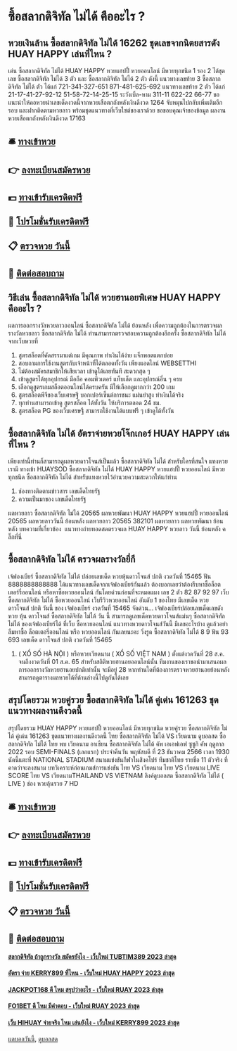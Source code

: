 # ซื้อสลากดิจิทัล ไม่ได้ คืออะไร ?
## หวยเงินล้าน ซื้อสลากดิจิทัล ไม่ได้ 16262 ชุดเลขจากนิตยสารดัง HUAY HAPPY เล่นที่ไหน ?
เด่น ซื้อสลากดิจิทัล ไม่ได้ HUAY HAPPY หวยแฮปปี้ หวยออนไลน์ มีหวยทุกชนิด 1 รอง 2 ได้ชุดเลข ซื้อสลากดิจิทัล ไม่ได้ 3 ตัว และ ซื้อสลากดิจิทัล ไม่ได้ 2 ตัว ดังนี้
แนวทางเลขท้าย 3 ซื้อสลากดิจิทัล ไม่ได้ ตัว ได้แก่
721-341-327-651
871-481-625-692
แนวทางเลขท้าย 2 ตัว ได้แก่
21-17-41-27-92-12
51-58-72-14-25-15
ระวังเบิ้ล-หาม
311-11
622-22
66-77
ขอแนะนำให้คอหวยนำเลขเด็ดงวดนี้จากหวยเสือตกถังพลังเงินดีงวด 1264 จับหมุนไปกลับเพิ่มเติมอีกรอบ และฝากติดตามหวยลาว พร้อมชุดแนวทางที่เว็บไซต์ของเราด้วย
ขอขอบคุณเจ้าของข้อมูล
ผลงานหวยเสือตกถังพลังเงินดีงวด 17163

## 🛎 [ทางเข้าหวย](https://bit.ly/3BG5bNw)
## 👉 [ลงทะเบียนสมัครหวย](https://bit.ly/3BG5bNw)
## 💵 [ทางเข้ารับเครดิตฟรี](https://bit.ly/3C3mvgS)
## 👑 [โปรโมชั่นรับเครดิตฟรี](https://bit.ly/3C3mvgS)
## 📋 [ตรวจหวย วันนี้](https://bit.ly/3C3mvgS)
## 📱 [ติดต่อสอบถาม](https://bit.ly/3C3mvgS)

## วิธีเล่น ซื้อสลากดิจิทัล ไม่ได้ หวยฮานอยพิเศษ HUAY HAPPY คืออะไร ?
ผลการออกรางวัลหวยลาวออนไลน์ ซื้อสลากดิจิทัล ไม่ได้ ย้อนหลัง
เพื่อความถูกต้องในการตรวจผลรางวัลหวยลาว ซื้อสลากดิจิทัล ไม่ได้ ท่านสามารถตรวจสอบความถูกต้องอีกครั้ง ซื้อสลากดิจิทัล ไม่ได้ จากเว็บหวยที่
1. สูตรสล็อตที่คัดสรรมาแต่เกม มีคุณภาพ ทำเงินได้ง่าย แจ็กพอตแตกบ่อย
2. สอบถามการใช้งานสูตรกับเจ้าหน้าที่ได้ตลอดทั้งวัน เพียงแอดไลน์ WEBSETTHI
3. ไม่ต้องสมัครสมาชิกให้เสียเวลา เข้าดูได้เลยทันที สะดวกสุด ๆ
4. เข้าดูสูตรได้ทุกอุปกรณ์ มือถือ คอมพิวเตอร์ แท็บเล็ต และอุปกรณ์อื่น ๆ ครบ
5. เลือกดูสูตรเกมสล็อตออนไลน์ได้ครบครัน มีให้เลือกดูมากกว่า 200 เกม
6. สูตรสล็อตพีจีของเว็บเศรษฐี บอกเปอร์เซ็นต์การชนะ แม่นยำสูง ทำเงินได้จริง
7. ทุกท่านสามารถเข้าดู สูตรสล็อต ได้ทั้งวัน ให้บริการตลอด 24 ชม.
8. สูตรสล็อต PG ของเว็บเศรษฐี สามารถใช้งานได้แบบฟรี ๆ เข้าดูได้ทั้งวัน

## ซื้อสลากดิจิทัล ไม่ได้ อัตราจ่ายหวยโจ๊กเกอร์ HUAY HAPPY เล่นที่ไหน ?
เพียงเท่านี้ท่านก็สามารถดูผลหวยดาวโจนส์เป็นแล้ว ซื้อสลากดิจิทัล ไม่ได้ สำหรับใครที่สนใจ แทงหวยเรามี ทางเข้า HUAYSOD ซื้อสลากดิจิทัล ไม่ได้ HUAY HAPPY หวยแฮปปี้ หวยออนไลน์ มีหวยทุกชนิด ซื้อสลากดิจิทัล ไม่ได้ สำหรับแทงหวยไว้อำนวยความสะดวกให้แก่ท่าน
1. ช่องทางติดตามข่าวสาร เลขเด็ดไทยรัฐ
2. ความเป็นมาของ เลขเด็ดไทยรัฐ

ผลหวยลาว ซื้อสลากดิจิทัล ไม่ได้ 20565 ผลหวยพัฒนา HUAY HAPPY หวยแฮปปี้ หวยออนไลน์ 20565 ผลหวยลาววันนี้ ย้อนหลัง
ผลหวยลาว 20565 382101
 ผลหวยลาว ผลหวยพัฒนา ย้อนหลัง 
บทความที่เกี่ยวข้อง
 แนวทางถ่ายทอดสดตรวจผล HUAY HAPPY หวยลาว วันนี้ ย้อนหลัง คลิ๊กที่นี่  

## ซื้อสลากดิจิทัล ไม่ได้ ตรวจผลรางวัลยี่กี
เจ้ฟองเบียร์ ซื้อสลากดิจิทัล ไม่ได้ ปล่อยเลขเด็ด หวยหุ้นดาวโจนส์ ปกติ งวดวันที่ 15465
ฟัน 8888888888888
ได้แนวทางเลขเด็ดจากเจ้ฟองเบียร์กันแล้ว ต้องบอกเลยว่าต้องรีบหาซื้อล็อตเตอร์รี่ออนไลน์ หรือหาซื้อหวยออนไลน์ กันโดยด่วนก่อนที่จะหมดแผง
เลข 2 ตัว 82 87 92 97
เว็บ ซื้อสลากดิจิทัล ไม่ได้ ซื้อหวยออนไลน์ เว็บรีวิวหวยออนไลน์ อันดับ 1 ของไทย มีเลขเด็ด หวยดาวโจนส์ ปกติ วันนี้ ของ เจ้ฟองเบียร์ งวดวันที่ 15465 จัดด่วน… เจ้ฟองเบียร์ปล่อยเลขเด็ดเลขดัง หวย หุ้น ดาวโจนส์ ซื้อสลากดิจิทัล ไม่ได้ วัน นี้ สามารถดูเลขเด็ดหวยดาวโจนส์แม่นๆ ซื้อสลากดิจิทัล ไม่ได้ ของเจ้ฟองเบียร์ได้ ที่เว็บ ซื้อหวยออนไลน์ แนวทางหวยดาวโจนส์วันนี้ มีเลขอะไรบ้าง ดูแล้วอย่าลืมหาซื้อ ล็อตเตอรี่ออนไลน์ หรือ หวยออนไลน์ กันเลยนะคะ
วิ่งรูด ซื้อสลากดิจิทัล ไม่ได้ 8 9
ฟัน 93 693
เลขเด็ด ดาวโจนส์ ปกติ งวดวันที่ 15465
1. ( XỔ SỐ HÀ NỘI ) หรือหวยเวียดนาม ( XỔ SỐ VIỆT NAM ) ตั้งแต่งวดวันที่ 28 ส.ค. จนถึงงวดวันที่ 01 ส.ค. 65 สำหรับสถิติหวยฮานอยออนไลน์นั้น ทีมงานของเราขอนำมาเสนอผลการออกรางวัลหวยฮานอยปกติเท่านั้น จะมีอยู่ 28 หากท่านใดที่ต้องการตรวจหวยฮานอยย้อนหลัง สามารถดูตารางผลหวยได้ที่ด้านล่างนี้ไปดูกันได้เลย

## สรุปโดยรวม หวยคู่รวย ซื้อสลากดิจิทัล ไม่ได้ คู่เด่น 161263 ชุดแนวทางผลงานดีงวดนี้
สรุปโดยรวม HUAY HAPPY หวยแฮปปี้ หวยออนไลน์ มีหวยทุกชนิด หวยคู่รวย ซื้อสลากดิจิทัล ไม่ได้ คู่เด่น 161263 ชุดแนวทางผลงานดีงวดนี้ ไทย ซื้อสลากดิจิทัล ไม่ได้ VS เวียดนาม
ดูบอลสด ซื้อสลากดิจิทัล ไม่ได้ ไทย พบ เวียดนาม อาเซียน ซื้อสลากดิจิทัล ไม่ได้ คัพ เอเอฟเอฟ ซูซูกิ คัพ ฤดูกาล 2022 รอบ SEMI-FINALS (เลกแรก) ประจำคืนวัน พฤหัสบดี ที่ 23 ธันวาคม 2566 เวลา 1930 นัดนี้แตะที่ NATIONAL STADIUM สนามแข่งขันกีฬาในสิงคโปร์
ทีมชาติไทย รายชื่อ 11 ตัวจริง ที่คาดว่าจะลงสนาม
บทวิเคราะห์ก่อนเกมส์การแข่งขัน ไทย VS เวียดนาม
ไทย VS เวียดนาม
LIVE SCORE ไทย VS เวียดนามTHAILAND VS VIETNAM
ลิงค์ดูบอลสด ซื้อสลากดิจิทัล ไม่ได้ ( LIVE )
ช่อง หวยลุ้นรวย 7 HD

## 🛎 [ทางเข้าหวย](https://bit.ly/3BG5bNw)
## 👉 [ลงทะเบียนสมัครหวย](https://bit.ly/3BG5bNw)
## 💵 [ทางเข้ารับเครดิตฟรี](https://bit.ly/3C3mvgS)
## 👑 [โปรโมชั่นรับเครดิตฟรี](https://bit.ly/3C3mvgS)
## 📋 [ตรวจหวย วันนี้](https://bit.ly/3C3mvgS)
## 📱 [ติดต่อสอบถาม](https://bit.ly/3C3mvgS)

#### [สลากดิจิทัล ถ้าถูกรางวัล สมัครยังไง - เว็บใหม่ TUBTIM389 2023 ล่าสุด](https://atom.io/themes/สลากดิจิทัล%20ถ้าถูกรางวัล%20สมัครยังไง%20-%20เว็บใหม่%20tubtim389%202023%20ล่าสุด)
#### [อัตรา จ่าย KERRY899 ที่ไหน - เว็บใหม่ HUAY HAPPY 2023 ล่าสุด](https://atom.io/themes/อัตรา%20จ่าย%20kerry899%20ที่ไหน%20-%20เว็บใหม่%20huay%20happy%202023%20ล่าสุด)
#### [JACKPOT168 ดี ไหม สรุปว่าอะไร - เว็บใหม่ RUAY 2023 ล่าสุด](https://atom.io/themes/jackpot168%20ดี%20ไหม%20สรุปว่าอะไร%20-%20เว็บใหม่%20ruay%202023%20ล่าสุด)
#### [FO1BET ดี ไหม มีคำตอบ - เว็บใหม่ RUAY 2023 ล่าสุด](https://atom.io/themes/fo1bet%20ดี%20ไหม%20มีคำตอบ%20-%20เว็บใหม่%20ruay%202023%20ล่าสุด)
#### [เว็บ HIHUAY จ่ายจริง ไหม เล่นยังไง - เว็บใหม่ KERRY899 2023 ล่าสุด](https://atom.io/themes/เว็บ%20hihuay%20จ่ายจริง%20ไหม%20เล่นยังไง%20-%20เว็บใหม่%20kerry899%202023%20ล่าสุด)

[ผลบอลวันนี้](https://siamsport.tv "ผลบอลวันนี้"), [ดูบอลสด](https://siamsport.tv/ดูบอลสด "ดูบอลสด")